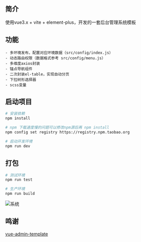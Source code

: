 ## 简介

使用vue3.x + vite + element-plus，开发的一套后台管理系统模板

## 功能

```
- 多环境发布，配置对应环境数据（src/config/index.js）
- 动态路由权限（数据格式参考 src/config/menu.js）
- 多维度axios封装
- 锚点导航组件
- 二次封装el-table，实现自动分页
- 下拉树形选择器
- scss变量
```

## 启动项目

```bash
# 安装依赖
npm install

# npm 下载速度慢的问题可以修改npm源后再 npm install
npm config set registry https://registry.npm.taobao.org

# 启动开发环境
npm run dev
```

## 打包

```bash
# 测试环境
npm run test

# 生产环境
npm run build
```
![系统](pic.gif)


## 鸣谢
[vue-admin-template](https://github.com/PanJiaChen/vue-admin-template)